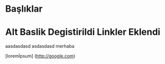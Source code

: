# Başlıklar

# Alt Baslik Degistirildi Linkler Eklendi
 aasdasdasd
 asdasdasd
 merhaba 

[loremİpsum] (http://google.com)

